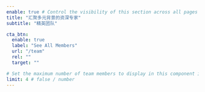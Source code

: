 ```yaml
---
enable: true # Control the visibility of this section across all pages where it is used
title: "汇聚多元背景的资深专家"
subtitle: "精英团队"

cta_btn:
  enable: true
  label: "See All Members"
  url: "/team"
  rel: ""
  target: ""

# Set the maximum number of team members to display in this component instance
limit: 4 # false / number
---
```


